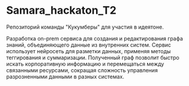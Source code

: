 # Samara_hackaton_T2
Репозиторий команды "Кукумберы" для участия в идеятоне.

Разработка on-prem сервиса для создания и редактирования графа знаний, объединяющего данные из внутренних систем.
Сервис использует нейросеть для разметки данных, применяя методы теггирования и суммаризации. Полученный граф позволит быстро искать корпоративную информацию и перемещаться между связанными ресурсами, сокращая сложность управления разрозненными данными в разных системах.

